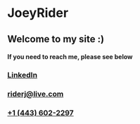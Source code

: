 # JoeyRider

## Welcome to my site :)

#### If you need to reach me, please see below

### [LinkedIn](https://www.linkedin.com/in/joey-rider-96808b94/)
### riderj@live.com
### [+1 (443) 602-2297]()
